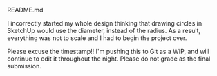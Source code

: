 README.md

I incorrectly started my whole design thinking that drawing circles in SketchUp would use the diameter, instead of the radius. As a result, everything was not to scale and I had to begin the project over.

Please excuse the timestamp!! I'm pushing this to Git as a WIP, and will continue to edit it throughout the night. Please do not grade as the final submission.
